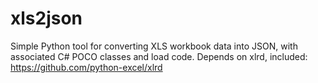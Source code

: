 # xls2json
Simple Python tool for converting XLS workbook data into JSON, with associated C# POCO classes and load code.
Depends on xlrd, included: https://github.com/python-excel/xlrd
